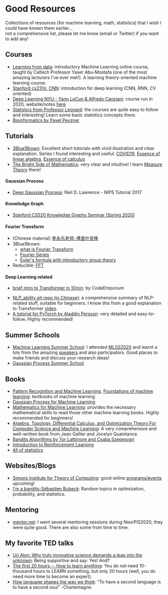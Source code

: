 # Good Resources 

Collections of resources (for machine learning, math, statistics) that I wish I could have known them earlier...  
not a comprehensive list, please let me know (email or Twitter) if you want to add any!

## Courses 

- [Learning from data](https://work.caltech.edu/telecourse): introductory Machine Learning online course, taught by Caltech Professor Yaser Abu-Mostafa (one of the most amazing lecturers I've ever met!). A learning theory-oriented machine learning course. 
- [Stanford cs231n: CNN](): introduction for deep learning (CNN, RNN, CV oriented)
- [Deep Learning NYU - Yann LeCun & Alfredo Canziani](https://www.youtube.com/playlist?list=PLLHTzKZzVU9eaEyErdV26ikyolxOsz6mq): course run in 2020,  website/notes [here](https://atcold.github.io/pytorch-Deep-Learning/) 
- [Statistics from Professor Leonard](https://www.youtube.com/playlist?list=PL5102DFDC6790F3D0): the courses are quite easy to follow and interesting! Learn some basic statistics concepts there.
- [Bioinformatics by Pavel Pevzner](https://www.coursera.org/specializations/bioinformatics)

## Tutorials

- [3Blue1Brown](https://www.youtube.com/channel/UCYO_jab_esuFRV4b17AJtAw): Excellent short tutorials with vivid illustration and clear explanation. Series I found interesting and useful: [COVID19](https://www.youtube.com/playlist?list=PLZHQObOWTQDOcxqQ36Vow3TdTRjkdSvT-), [Essence of linear algebra](https://www.youtube.com/playlist?list=PLZHQObOWTQDPD3MizzM2xVFitgF8hE_ab), [Essence of calculus](https://www.youtube.com/playlist?list=PLZHQObOWTQDMsr9K-rj53DwVRMYO3t5Yr)
- [The Bright Side of Mathematics](https://www.youtube.com/channel/UCdwo4k1RQHTcq_-WS7Cazqg): very clear and intuitive! I learn [Measure Theory](https://www.youtube.com/playlist?list=PLBh2i93oe2qvMVqAzsX1Kuv6-4fjazZ8j) there!

#### Gaussian Process
- [Deep Gaussian Process](https://www.youtube.com/watch?v=NHTGY8VCinY&feature=share): Neil D. Lawrence - NIPS Tutorial 2017

#### Knowledge Graph 
- [Stanford CS520 Knowledge Graphs Seminar (Spring 2020)](https://www.youtube.com/playlist?list=PLDhh0lALedc7LC_5wpi5gDnPRnu1GSyRG) 

#### Fourier Transform

- (Chinese material) [李永乐老师: 傅里叶变换](https://www.youtube.com/watch?v=0LuyxzqI3Hk)
- 3Blue1Brown: 
    - [what is Fourier Transform](https://www.youtube.com/watch?v=spUNpyF58BY)
    - [Fourier Series](https://www.youtube.com/watch?v=r6sGWTCMz2k)
    - [Euler's formula with introductory group theory](https://www.youtube.com/watch?v=mvmuCPvRoWQ)
- Reducible: [FFT](https://www.youtube.com/watch?v=h7apO7q16V0&t=396s)


#### Deep Learning related 
- [brief intro to Transformer in 10min](https://youtu.be/TQQlZhbC5ps): by CodeEmporium
<!-- - [The Annotated Transformer](http://nlp.seas.harvard.edu/2018/04/03/attention.html) -->
- [NLP_ability git repo (in Chinese)](https://github.com/DA-southampton/NLP_ability): a comprehensive summary of NLP-related stuff, suitable for beginners. I know this from a good explanation to Transformer [video](https://www.bilibili.com/video/BV1Di4y1c7Zm). 
- [A tutorial for PyTorch by Aladdin Persson](https://www.youtube.com/playlist?list=PLhhyoLH6IjfxeoooqP9rhU3HJIAVAJ3Vz): very detailed and easy-to-follow. Highly recommended!


## Summer Schools

- [Machine Learning Summer School](http://mlss.cc/): I attended [MLSS2020](http://mlss.tuebingen.mpg.de/2020/) and learnt a lots from the amazing [speakers](http://mlss.tuebingen.mpg.de/2020/speakers.html) and also participators. Good places to make friends and discuss your research ideas! 
- [Gaussian Process Summer School](http://gpss.cc/)

## Books

- [Pattern Recognition and Machine Learning](), [Foundations of machine learning](): textbooks of machine learning
- [Gaussian Process for Machine Learning]()
- [Mathematics for Machine Learning](https://mml-book.github.io/): provides the necessary mathematical skills to read those other machine learning books. Highly recommended for beginners!
- [Algebra, Topology, Differential Calculus, and Optimization Theory
For Computer Science and Machine Learning](https://www.cis.upenn.edu/~jean/math-deep.pdf): A very comprehensive and well-written book from Jean Gallier and Jocelyn Quaintance. 
- [Bandits Algorithms by Tor Lattimore and Csaba Szepesvari](https://tor-lattimore.com/downloads/book/book.pdf)
- [Introduction to Reinforcement Learning](http://incompleteideas.net/book/bookdraft2017nov5.pdf)
- [All of statistics]()


## Websites/Blogs

- [Simons Institute for Theory of Computing](https://simons.berkeley.edu/): good online [programs/events](https://simons.berkeley.edu/programs) upcoming!
- [I'm a bandits-Sébastien Bubeck](https://blogs.princeton.edu/imabandit/): Random topics in optimization, probability, and statistics.

## Mentoring

- [mentor.net](https://mementor.net/): I went several mentoring sessions during NeurPIS2020, they were quite good. There are also some from time to time. 

## My favorite TED talks 
- [Uri Alon: Why truly innovative science demands a leap into the unknown](https://www.youtube.com/watch?v=F1U26PLiXjM&list=PLK-PE2jEItbewqeYePUZQ4hbWiwEmSLzg&index=5): Being supportive and say: Yes! And?
- [The first 20 hours -- How to learn anything](https://www.youtube.com/watch?v=5MgBikgcWnY&list=PLK-PE2jEItbewqeYePUZQ4hbWiwEmSLzg&index=6): You do not need 10-thousand hours to LEARN something, but only 20 hours (well, you do need more time to become an expert). 
- [How language shapes the way we think](https://www.youtube.com/watch?v=RKK7wGAYP6k&list=PLK-PE2jEItbewqeYePUZQ4hbWiwEmSLzg&index=8): "To have a second language is to have a second soul" -Charlemagne.
